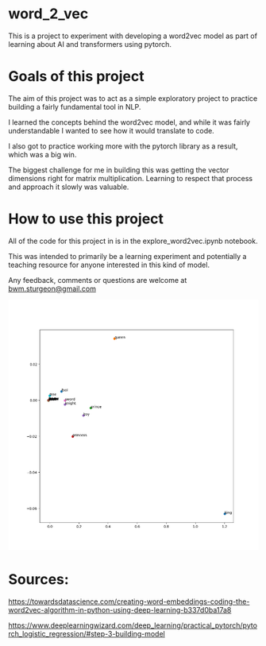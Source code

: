# word_2_vec
This is a project to experiment with developing a word2vec model as part of learning about AI and transformers using pytorch.

# Goals of this project
The aim of this project was to act as a simple exploratory project to practice building a fairly fundamental tool in NLP.

I learned the concepts behind the word2vec model, and while it was fairly understandable I wanted to see how it would translate to code.

I also got to practice working more with the pytorch library as a result, which was a big win.

The biggest challenge for me in building this was getting the vector dimensions right for matrix multiplication. Learning to respect that process and approach it slowly was valuable.

# How to use this project

All of the code for this project in is in the explore_word2vec.ipynb notebook. 

This was intended to primarily be a learning experiment and potentially a teaching resource for anyone interested in this kind of model.

Any feedback, comments or questions are welcome at bwm.sturgeon@gmail.com


![embeddings](embeddings.png)
#  Sources:

https://towardsdatascience.com/creating-word-embeddings-coding-the-word2vec-algorithm-in-python-using-deep-learning-b337d0ba17a8

https://www.deeplearningwizard.com/deep_learning/practical_pytorch/pytorch_logistic_regression/#step-3-building-model